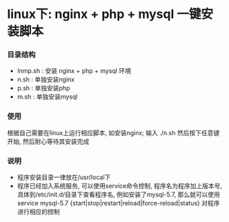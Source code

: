 # linux下: nginx + php + mysql 一键安装脚本

### 目录结构
  - lnmp.sh : 安装 nginx + php + mysql 环境
  - n.sh : 单独安装nginx
  - p.sh : 单独安装php
  - m.sh : 单独安装mysql
  
### 使用
  根据自己需要在linux上运行相应脚本, 如安装nginx; 输入 ./n.sh 然后按下任意键开始, 然后耐心等待其安装完成
  
### 说明
   - 程序安装目录一律放在/usr/local下
   - 程序已经加入系统服务, 可以使用service命令控制, 程序名为程序加上版本号, 具体到/etc/init.d/目录下查看程序名, 例如安装了mysql-5.7, 那么就可以使用 service mysql-5.7 {start|stop|restart|reload|force-reload|status} 对程序进行相应的控制 
  
  
